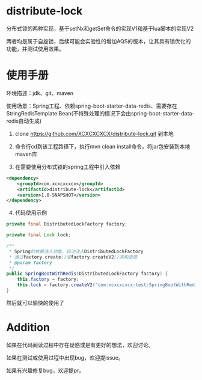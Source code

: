 # distribute-lock

分布式锁的两种实现，基于setNx和getSet命令的实现V1和基于lua脚本的实现V2

两者均是属于自旋锁，后续可能会实验性的增加AQS的版本，让其具有锁优化的功能，并测试使用效果。



# 使用手册

环境描述：jdk、git、maven

使用场景：Spring工程、依赖spring-boot-starter-data-redis、需要存在StringRedisTemplate Bean(不特殊处理的情况下会由spring-boot-starter-data-redis自动生成)



1. clone https://github.com/XCXCXCXCX/distribute-lock.git 到本地



2. 命令行cd到该工程路径下，执行mvn clean install命令，将jar包安装到本地maven库



3. 在需要使用分布式锁的spring工程中引入依赖

```xml
<dependency>
    <groupId>com.xcxcxcxcx</groupId>
    <artifactId>distribute-lock</artifactId>
    <version>1.0-SNAPSHOT</version>
</dependency>
```



4. 代码使用示例

```java
private final DistributedLockFactory factory;

private final Lock lock;

/**
 * Spring的依赖注入功能，自动注入DistributedLockFactory
 * 通过factory.create()或factory.createV2()来构造锁
 * @param factory
 */
public SpringBootWithRedis(DistributedLockFactory factory) {
    this.factory = factory;
    this.lock = factory.createV2("com:xcxcxcxcx:test:SpringBootWithRedis", Duration.ofMinutes(1));
}
```



然后就可以愉快的使用了



# Addition

如果在代码阅读过程中存在疑惑或是有更好的想法，欢迎讨论。

如果在测试或使用过程中出现bug，欢迎提issue。

如果有兴趣修复bug，欢迎提pr。

